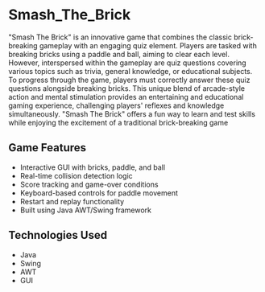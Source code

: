 # Smash_The_Brick
"Smash The Brick" is an innovative game that combines the classic brick-breaking gameplay with an engaging quiz element. Players are tasked with breaking bricks using a paddle and ball, aiming to clear each level. However, interspersed within the gameplay are quiz questions covering various topics such as trivia, general knowledge, or educational subjects. To progress through the game, players must correctly answer these quiz questions alongside breaking bricks. This unique blend of arcade-style action and mental stimulation provides an entertaining and educational gaming experience, challenging players' reflexes and knowledge simultaneously. "Smash The Brick" offers a fun way to learn and test skills while enjoying the excitement of a traditional brick-breaking game

## Game Features
- Interactive GUI with bricks, paddle, and ball
- Real-time collision detection logic
- Score tracking and game-over conditions
- Keyboard-based controls for paddle movement
- Restart and replay functionality
- Built using Java AWT/Swing framework

## Technologies Used
- Java
- Swing
- AWT
- GUI

